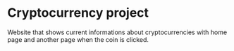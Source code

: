 # Cryptocurrency project

Website that shows current informations about cryptocurrencies with home page and another page when the coin is clicked.
